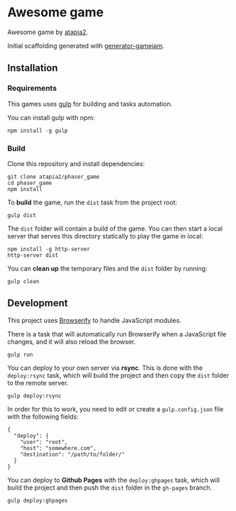 # Awesome game

Awesome game by
[atapia2](https://github.com/atapia2).

Initial scaffolding generated with [generator-gamejam](https://github.com/belen-albeza/generator-gamejam/).

## Installation

### Requirements

This games uses [gulp](http://gulpjs.com/) for building and tasks automation.

You can install gulp with npm:

```
npm install -g gulp
```

### Build

Clone this repository and install dependencies:

```
git clone atapia2/phaser_game
cd phaser_game
npm install
```

To **build** the game, run the `dist` task from the project root:

```
gulp dist
```

The `dist` folder will contain a build of the game. You can then start a local server that serves this directory statically to play the game in local:

```
npm install -g http-server
http-server dist
```

You can **clean up** the temporary files and the `dist` folder by running:

```
gulp clean
```

## Development

This project uses [Browserify](http://browserify.org) to handle JavaScript modules.

There is a task that will automatically run Browserify when a JavaScript file changes, and it will also reload the browser.

```
gulp run
```



You can deploy to your own server via **rsync**. This is done with the `deploy:rsync` task, which will build the project and then copy the `dist` folder to the remote server.

```
gulp deploy:rsync
```

In order for this to work, you need to edit or create a `gulp.config.json` file with the following fields:

```
{
  "deploy": {
    "user": "root",
    "host": "somewhere.com",
    "destination": "/path/to/folder/"
  }
}
```


You can deploy to **Github Pages** with the `deploy:ghpages` task, which will build the project and then push the `dist` folder in the `gh-pages` branch.

```
gulp deploy:ghpages
```

